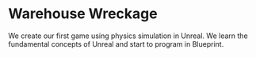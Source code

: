 # Warehouse Wreckage

We create our first game using physics simulation in Unreal. We learn the fundamental concepts of Unreal and start to program in Blueprint.
